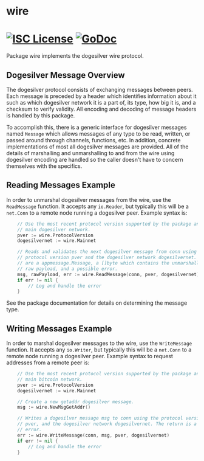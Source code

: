 wire
====

[![ISC License](http://img.shields.io/badge/license-ISC-blue.svg)](https://choosealicense.com/licenses/isc/)
[![GoDoc](https://img.shields.io/badge/godoc-reference-blue.svg)](http://godoc.org/github.com/dogesilvernet/dogesilverd/wire)
=======

Package wire implements the dogesilver wire protocol.

## Dogesilver Message Overview

The dogesilver protocol consists of exchanging messages between peers. Each message
is preceded by a header which identifies information about it such as which
dogesilver network it is a part of, its type, how big it is, and a checksum to
verify validity. All encoding and decoding of message headers is handled by this
package.

To accomplish this, there is a generic interface for dogesilver messages named
`Message` which allows messages of any type to be read, written, or passed
around through channels, functions, etc. In addition, concrete implementations
of most all dogesilver messages are provided. All of the details of marshalling and 
unmarshalling to and from the wire using dogesilver encoding are handled so the 
caller doesn't have to concern themselves with the specifics.

## Reading Messages Example

In order to unmarshal dogesilver messages from the wire, use the `ReadMessage`
function. It accepts any `io.Reader`, but typically this will be a `net.Conn`
to a remote node running a dogesilver peer. Example syntax is:

```Go
	// Use the most recent protocol version supported by the package and the
	// main dogesilver network.
	pver := wire.ProtocolVersion
	dogesilvernet := wire.Mainnet

	// Reads and validates the next dogesilver message from conn using the
	// protocol version pver and the dogesilver network dogesilvernet. The returns
	// are a appmessage.Message, a []byte which contains the unmarshalled
	// raw payload, and a possible error.
	msg, rawPayload, err := wire.ReadMessage(conn, pver, dogesilvernet)
	if err != nil {
		// Log and handle the error
	}
```

See the package documentation for details on determining the message type.

## Writing Messages Example

In order to marshal dogesilver messages to the wire, use the `WriteMessage`
function. It accepts any `io.Writer`, but typically this will be a `net.Conn`
to a remote node running a dogesilver peer. Example syntax to request addresses
from a remote peer is:

```Go
	// Use the most recent protocol version supported by the package and the
	// main bitcoin network.
	pver := wire.ProtocolVersion
	dogesilvernet := wire.Mainnet

	// Create a new getaddr dogesilver message.
	msg := wire.NewMsgGetAddr()

	// Writes a dogesilver message msg to conn using the protocol version
	// pver, and the dogesilver network dogesilvernet. The return is a possible
	// error.
	err := wire.WriteMessage(conn, msg, pver, dogesilvernet)
	if err != nil {
		// Log and handle the error
	}
```
